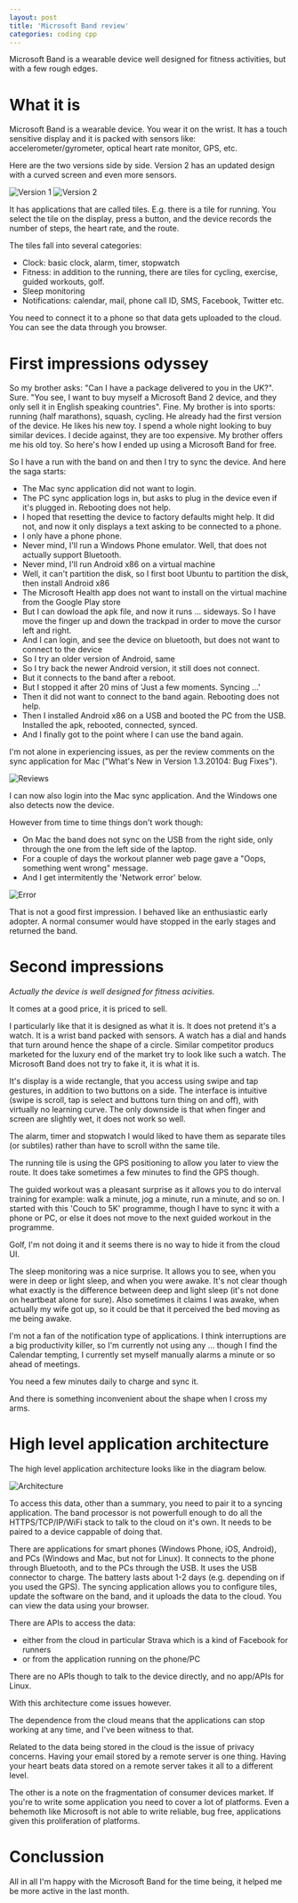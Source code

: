 ```yaml
---
layout: post
title: 'Microsoft Band review'
categories: coding cpp
---
```


Microsoft Band is a wearable device well designed for fitness activities, but
with a few rough edges.


# What it is

Microsoft Band is a wearable device. You wear it on the wrist. It has a touch
sensitive display and it is packed with sensors like: accelerometer/gyrometer,
optical heart rate monitor, GPS, etc.

Here are the two versions side by side. Version 2 has an updated design with a
curved screen and even more sensors.

![Version 1](/assets/2016-01-27-ms-band-review/band1.jpeg)
![Version 2](/assets/2016-01-27-ms-band-review/band2.jpeg)

It has applications that are called tiles. E.g. there is a tile for running. You
select the tile on the display, press a button, and the device records the
number of steps, the heart rate, and the route.

The tiles fall into several categories:

- Clock: basic clock, alarm, timer, stopwatch
- Fitness: in addition to the running, there are tiles for cycling, exercise, guided
workouts, golf.
- Sleep monitoring
- Notifications: calendar, mail, phone call ID, SMS, Facebook, Twitter etc.

You need to connect it to a phone so that data gets uploaded to the cloud. You
can see the data through you browser.

# First impressions odyssey

So my brother asks: "Can I have a package delivered to you in the UK?". Sure.
"You see, I want to buy myself a Microsoft Band 2 device, and they only sell it
in English speaking countries". Fine. My brother is into sports: running (half
marathons), squash, cycling. He already had the first version of the device. He
likes his new toy. I spend a whole night looking to buy similar devices. I decide
against, they are too expensive. My brother offers me his old toy. So here's
how I ended up using a Microsoft Band for free.

So I have a run with the band on and then I try to sync the device. And here
the saga starts:

- The Mac sync application did not want to login.
- The PC sync application logs in, but asks to plug in the device even if it's
  plugged in. Rebooting does not help.
- I hoped that resetting the device to factory defaults might help. It did not,
  and now it only displays a text asking to be connected to a phone.
- I only have a phone phone.
- Never mind, I'll run a Windows Phone emulator. Well, that does not actually
  support Bluetooth.
- Never mind, I'll run Android x86 on a virtual machine
- Well, it can't partition the disk, so I first boot Ubuntu to partition the
  disk, then install Android x86
- The Microsoft Health app does not want to install on the virtual machine from
  the Google Play store
- But I can dowload the apk file, and now it runs ... sideways. So I have move
  the finger up and down the trackpad in order to move the cursor left and
  right.
- And I can login, and see the device on bluetooth, but does not want to
  connect to the device
- So I try an older version of Android, same
- So I try back the newer Android version, it still does not connect.
- But it connects to the band after a reboot.
- But I stopped it after 20 mins of 'Just a few moments. Syncing ...'
- Then it did not want to connect to the band again. Rebooting does not help.
- Then I installed Android x86 on a USB and booted the PC from the USB.
  Installed the apk, rebooted, connected, synced.
- And I finally got to the point where I can use the band again.

I'm not alone in experiencing issues, as per the review comments on the sync
application for Mac ("What's New in Version 1.3.20104: Bug Fixes").

![Reviews](/assets/2016-01-27-ms-band-review/reviews.png)

I can now also login into the Mac sync application. And the Windows one also
detects now the device.

However from time to time things don't work though:

- On Mac the band does not sync on the USB from the right side, only through
  the one from the left side of the laptop.
- For a couple of days the workout planner web page gave a "Oops, something
  went wrong" message.
- And I get intermitently the 'Network error' below.

![Error](/assets/2016-01-27-ms-band-review/error.png)

That is not a good first impression. I behaved like an enthusiastic early
adopter. A normal consumer would have stopped in the early stages and returned
the band.


# Second impressions

*Actually the device is well designed for fitness acivities.*

It comes at a good price, it is priced to sell.

I particularly like that it is designed as what it is. It does not pretend it's
a watch. It is a wrist band packed with sensors. A watch has a dial and hands
that turn around hence the shape of a circle. Similar competitor producs
marketed for the luxury end of the market try to look like such a watch. The
Microsoft Band does not try to fake it, it is what it is.

It's display is a wide rectangle, that you access using swipe and tap
gestures, in addition to two buttons on a side. The interface is intuitive
(swipe is scroll, tap is select and buttons turn thing on and off),
with virtually no learning curve. The only downside is that when finger and
screen are slightly wet, it does not work so well.

The alarm, timer and stopwatch I would liked to have them as separate tiles (or
subtiles) rather than have to scroll withn the same tile.

The running tile is using the GPS positioning to allow you later to view the
route. It does take sometimes a few minutes to find the GPS though.

The guided workout was a pleasant surprise as it allows you to do interval
training for example: walk a minute, jog a minute, run a minute, and so on. I
started with this 'Couch to 5K' programme, though I have to sync it with a
phone or PC, or else it does not move to the next guided workout in the
programme.

Golf, I'm not doing it and it seems there is no way to hide it from the cloud
UI.

The sleep monitoring was a nice surprise. It allows you to see, when you were
in deep or light sleep, and when you were awake. It's not clear though what
exactly is the difference between deep and light sleep (it's not done on
heartbeat alone for sure). Also sometimes it claims I was awake, when actually
my wife got up, so it could be that it perceived the bed moving as me being
awake.

I'm not a fan of the notification type of applications. I think interruptions
are a big productivity killer, so I'm currently not using any ... though I find
the Calendar tempting, I currently set myself manually alarms a minute or so
ahead of meetings.

You need a few minutes daily to charge and sync it.

And there is something inconvenient about the shape when I cross my arms.

# High level application architecture

The high level application architecture looks like in the diagram below.

![Architecture](/assets/2016-01-27-ms-band-review/architecture.png)

To access this data, other than a summary, you need to pair it to a syncing
application. The band processor is not powerfull enough to do all the
HTTPS/TCP/IP/WiFi stack to talk to the cloud on it's own. It needs to be paired
to a device cappable of doing that.

There are applications for smart phones (Windows Phone, iOS,
Android), and PCs (Windows and Mac, but not for Linux). It connects to the
phone through Bluetooth, and to the PCs through the USB. It uses the USB
connector to charge. The battery lasts about 1-2 days (e.g. depending on if you
used the GPS). The syncing application allows you to configure tiles, update
the software on the band, and it uploads the data to the cloud. You can view
the data using your browser.

There are APIs to access the data:

- either from the cloud in particular Strava which is a kind of Facebook for runners
- or from the application running on the phone/PC

There are no APIs though to talk to the device directly, and no app/APIs for
Linux.

With this architecture come issues however.

The dependence from the cloud means that the applications can stop working at
any time, and I've been witness to that.

Related to the data being stored in the cloud is the issue of privacy concerns.
Having your email stored by a remote server is one thing. Having your
heart beats data stored on a remote server takes it all to a different level.

The other is a note on the fragmentation of consumer devices market. If you're
to write some application you need to cover a lot of platforms. Even a behemoth
like Microsoft is not able to write reliable, bug free, applications given this
proliferation of platforms.


# Conclussion

All in all I'm happy with the Microsoft Band for the time being, it helped me
be more active in the last month.

